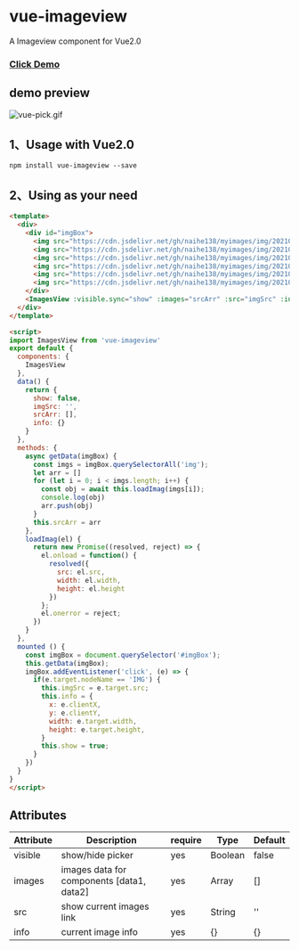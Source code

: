 # vue-imageview
A Imageview component for Vue2.0

<h3><a href="https://naihe138.github.io/vue-imageview/index.html#/">Click Demo</a><h3>


## demo preview

![vue-pick.gif](https://cdn.jsdelivr.net/gh/naihe138/myimages/img/20210523171808.gif)
## 1、Usage with Vue2.0

`npm install vue-imageview --save`

## 2、Using as your need

````html
<template>
  <div>
    <div id="imgBox">
      <img src="https://cdn.jsdelivr.net/gh/naihe138/myimages/img/20210523164644.jpg" alt="">
      <img src="https://cdn.jsdelivr.net/gh/naihe138/myimages/img/20210523164639.webp" alt="">
      <img src="https://cdn.jsdelivr.net/gh/naihe138/myimages/img/20210523164640.jpeg" alt="">
      <img src="https://cdn.jsdelivr.net/gh/naihe138/myimages/img/20210523164641.jpeg" alt="">
      <img src="https://cdn.jsdelivr.net/gh/naihe138/myimages/img/20210523164642.jpeg" alt="">
      <img src="https://cdn.jsdelivr.net/gh/naihe138/myimages/img/20210523164643.jpeg" alt="">
    </div>
    <ImagesView :visible.sync="show" :images="srcArr" :src="imgSrc" :info="info" />
  </div>
</template>

<script>
import ImagesView from 'vue-imageview'
export default {
  components: {
    ImagesView
  },
  data() {
    return {
      show: false,
      imgSrc: '',
      srcArr: [],
      info: {}
    }
  },
  methods: {
    async getData(imgBox) {
      const imgs = imgBox.querySelectorAll('img');
      let arr = []
      for (let i = 0; i < imgs.length; i++) {
        const obj = await this.loadImag(imgs[i]);
        console.log(obj)
        arr.push(obj)
      }
      this.srcArr = arr
    },
    loadImag(el) {
      return new Promise((resolved, reject) => {
        el.onload = function() {
          resolved({
            src: el.src,
            width: el.width,
            height: el.height
          })
        };
        el.onerror = reject;
      })
    }
  },
  mounted () {
    const imgBox = document.querySelector('#imgBox');
    this.getData(imgBox);
    imgBox.addEventListener('click', (e) => {
      if(e.target.nodeName == 'IMG') {
        this.imgSrc = e.target.src;
        this.info = {
          x: e.clientX,
          y: e.clientY,
          width: e.target.width,
          height: e.target.height,
        }
        this.show = true;
      }
    })
  }
}
</script>
````

## Attributes

Attribute | Description | require | Type | Default
---- | --- | --- | --- | ---
visible | show/hide picker | yes | Boolean | false
images | images data for components [data1, data2]  | yes | Array | []
src | show current images link  | yes | String | ''
info | current image info  | yes | {} | {}
